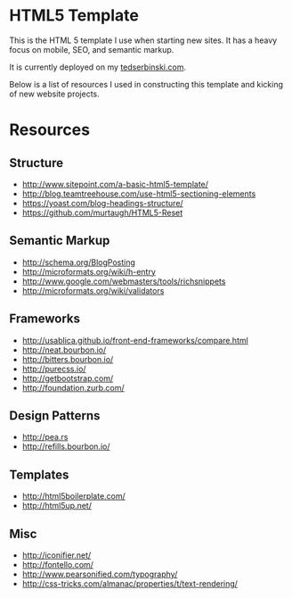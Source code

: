 # HTML5 Template

This is the HTML 5 template I use when starting new sites. It has a heavy focus on mobile, SEO, and semantic markup.

It is currently deployed on my [tedserbinski.com](http://tedserbinski.com).

Below is a list of resources I used in constructing this template and kicking of new website projects.

# Resources

## Structure
* http://www.sitepoint.com/a-basic-html5-template/
* http://blog.teamtreehouse.com/use-html5-sectioning-elements
* https://yoast.com/blog-headings-structure/
* https://github.com/murtaugh/HTML5-Reset

## Semantic Markup
* http://schema.org/BlogPosting
* http://microformats.org/wiki/h-entry
* http://www.google.com/webmasters/tools/richsnippets
* http://microformats.org/wiki/validators

## Frameworks
* http://usablica.github.io/front-end-frameworks/compare.html
* http://neat.bourbon.io/
* http://bitters.bourbon.io/
* http://purecss.io/
* http://getbootstrap.com/
* http://foundation.zurb.com/

## Design Patterns
* http://pea.rs
* http://refills.bourbon.io/

## Templates
* http://html5boilerplate.com/
* http://html5up.net/

## Misc
* http://iconifier.net/
* http://fontello.com/
* http://www.pearsonified.com/typography/
* http://css-tricks.com/almanac/properties/t/text-rendering/
